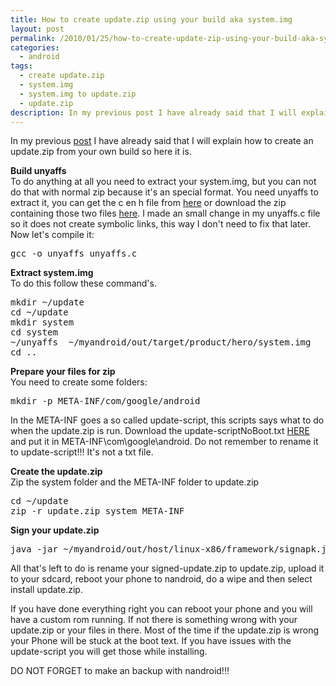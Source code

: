 ```yaml
---
title: How to create update.zip using your build aka system.img
layout: post
permalink: /2010/01/25/how-to-create-update-zip-using-your-build-aka-system-img/
categories:
  - android
tags:
  - create update.zip
  - system.img
  - system.img to update.zip
  - update.zip
description: In my previous post I have already said that I will explain how to create an update.zip from your own build so here it is.
---
```

In my previous [post][1] I have already said that I will explain how to create an update.zip from your own build so here it is.

**Build unyaffs**  
To do anything at all you need to extract your system.img, but you can not do that with normal zip because it's an special format. You need unyaffs to extract it, you can get the c en h file from [here][2] or download the zip containing those two files [here][3]. I made an small change in my unyaffs.c file so it does not create symbolic links, this way I don't need to fix that later.  
Now let's compile it:

<pre class="brush: bash; title: ; notranslate" title="">gcc -o unyaffs unyaffs.c
</pre>

**Extract system.img**  
To do this follow these command's.

<pre class="brush: bash; title: ; notranslate" title="">mkdir ~/update
cd ~/update
mkdir system
cd system
~/unyaffs  ~/myandroid/out/target/product/hero/system.img
cd ..
</pre>

**Prepare your files for zip**  
You need to create some folders:

<pre class="brush: bash; title: ; notranslate" title="">mkdir -p META-INF/com/google/android
</pre>

In the META-INF goes a so called update-script, this scripts says what to do when the update.zip is run. Download the update-scriptNoBoot.txt [HERE][4] and put it in META-INF\com\google\android. Do not remember to rename it to update-script!!! It's not a txt file.

**Create the update.zip**  
Zip the system folder and the META-INF folder to update.zip

<pre class="brush: bash; title: ; notranslate" title="">cd ~/update
zip -r update.zip system META-INF
</pre>

**Sign your update.zip**

<pre class="brush: bash; title: ; notranslate" title="">java -jar ~/myandroid/out/host/linux-x86/framework/signapk.jar ~/myandroid/build/target/product/security/testkey.x509.pem ~/myandroid/build/target/product/security/testkey.pk8 ~/update/update.zip ~/update/signed-update.zip
</pre>

All that's left to do is rename your signed-update.zip to update.zip, upload it to your sdcard, reboot your phone to nandroid, do a wipe and then select install update.zip.

If you have done everything right you can reboot your phone and you will have a custom rom running. If not there is something wrong with your update.zip or your files in there. Most of the time if the update.zip is wrong your Phone will be stuck at the boot text. If you have issues with the update-script you will get those while installing.

DO NOT FORGET to make an backup with nandroid!!!

 [1]: http://blog.coralic.nl/2010/01/21/how-to-create-a-custom-rom-for-hero-from-android-sources/
 [2]: http://code.google.com/p/unyaffs/downloads/list
 [3]: http://files.coralic.nl/unyaffs.zip
 [4]: http://files.coralic.nl/update-scriptNoBoot.txt